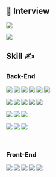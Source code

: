 <!-- <a href="버튼을 눌렀을 때 이동할 링크" target="_blank"><img src="https://img.shields.io/badge/blog-61DAFB?style=flat-square&logo=Hack The Box&logoColor=white"/></a> -->

## 🫠 Interview

<!-- <a href="버튼을 눌렀을 때 이동할 링크" target="_blank"><img src="https://img.shields.io/badge/blog-61DAFB?style=flat-square&logo=Hack The Box&logoColor=white"/></a>
<a href="버튼을 눌렀을 때 이동할 링크" target="_blank"><img src="https://img.shields.io/badge/blog-61DAFB?style=flat-square&logo=Hack The Box&logoColor=white"/></a> -->

![](https://img1.daumcdn.net/thumb/R1280x0/?fname=http://t1.daumcdn.net/brunch/service/user/5xeg/image/Ys8IiH_K2I6bqYATXAMvomg7RKg.png)

<a href="https://github.com/devxb/gitanimals">
<img
  src="https://render.gitanimals.org/farms/hooeee"
/>
</a>

## Skill ✍️

<!-- <a href="버튼을 눌렀을 때 이동할 링크" target="_blank"><img src="https://img.shields.io/badge/.Net-512BD4?style=flat-square&logo=.NET&logoColor=white"/></a>
<a href="버튼을 눌렀을 때 이동할 링크" target="_blank"><img src="https://img.shields.io/badge/Windows-0078D6?style=flat-square&logo=Windows&logoColor=white"/></a> -->


### Back-End

<a><img src="https://img.shields.io/badge/kotlin-7F52FF?style=flat-square&logo=kotlin&logoColor=white"/></a>
<a><img src="https://img.shields.io/badge/Spring Boot-6DB33F?style=flat-square&logo=Spring Boot&logoColor=white"/></a>
<a><img src="https://img.shields.io/badge/Spring Data-6DB33F?style=flat-square&logo=Spring Boot&logoColor=white"/></a>
<a><img src="https://img.shields.io/badge/Spring Cloud-6DB33F?style=flat-square&logo=Spring Boot&logoColor=white"/></a>
<a><img src="https://img.shields.io/badge/Gradle-02303A?style=flat-square&logo=Gradle&logoColor=**white**"/></a>
<a><img src="https://img.shields.io/badge/java-007396?style=flat-square&logo=java&logoColor=white"/></a>

<a><img src="https://img.shields.io/badge/.net-512BD4?style=flat-square&logo=csharp&logoColor=white"/></a>
<a><img src="https://img.shields.io/badge/ASP core-0078D7?style=flat-square&logo=microsoftedge&logoColor=white"/></a>
<a><img src="https://img.shields.io/badge/apache kafka-231F20?style=flat-square&logo=apachekafka&logoColor=white"/></a>
<a><img src="https://img.shields.io/badge/Rabbit mq-FF6600?style=flat-square&logo=rabbitmq&logoColor=white"/></a>
<a><img src="https://img.shields.io/badge/gRPC-000000?style=flat-square&logo=hubspot&logoColor=white"/></a>

<a><img src="https://img.shields.io/badge/redis-DC382D?style=flat-square&logo=redis&logoColor=white"/></a>
<a><img src="https://img.shields.io/badge/postgresql-4169E1?style=flat-square&logo=postgresql&logoColor=white"/></a>
<a><img src="https://img.shields.io/badge/SQL Server-CC2927?style=flat-square&logo=microsoftsqlserver&logoColor=white"/></a>

<a><img src="https://img.shields.io/badge/docker Compose-2496ED?style=flat-square&logo=docker&logoColor=white"/></a>
<a><img src="https://img.shields.io/badge/grafana-F46800?style=flat-square&logo=grafana&logoColor=white"/></a>
<a><img src="https://img.shields.io/badge/prometheus-E6522C?style=flat-square&logo=prometheus&logoColor=white"/></a>

<!--
<a><img src="https://img.shields.io/badge/Spring Boot-6DB33F?style=flat-square&logo=Spring Boot&logoColor=white"/></a>
<a><img src="https://img.shields.io/badge/Spring Data-6DB33F?style=flat-square&logo=Spring Boot&logoColor=white"/></a>
<a><img src="https://img.shields.io/badge/Spring Cloud-6DB33F?style=flat-square&logo=Spring Boot&logoColor=white"/></a> -->

<br/>

### Front-End

<!-- <a><img src="https://img.shields.io/badge/Javascript-F7DF1E?style=flat-square&logo=JavaScript&logoColor=white"/></a> -->

<a><img src="https://img.shields.io/badge/TypeScript-262627?style=flat-square&logo=TypeScript&logoColor=white"/></a>
<a><img src="https://img.shields.io/badge/vite-646CFF?style=flat-square&logo=vite&logoColor=white"/></a>
<a><img src="https://img.shields.io/badge/pnpm-F69220?style=flat-square&logo=PNPM&logoColor=white"/></a>
<a><img src="https://img.shields.io/badge/React-61DAFB?style=flat-square&logo=react&logoColor=white"/></a>
<a><img src="https://img.shields.io/badge/Vue-4FC08D?style=flat-square&logo=Vue.js&logoColor=white"/></a>

<!-- <a><img src="https://img.shields.io/badge/npm-CB3837?style=flat-square&logo=NPM&logoColor=white"/></a> -->
<!-- <a><img src="https://img.shields.io/badge/MUi-007FFF?style=flat-square&logo=mui&logoColor=white"/></a> -->
<!-- <a><img src="https://img.shields.io/badge/Vuetify-1867C0?style=flat-square&logo=Vuetify&logoColor=white"/></a> -->

<!-- <a><img src="https://img.shields.io/badge/Amazon AWS-232F3E?style=flat-square&logo=Amazon AWS&logoColor=white"/></a>
<a><img src="https://img.shields.io/badge/Azure DevOps-0078D7?style=flat-square&logo=Azure DevOps&logoColor=white"/></a> -->

<!--

<배지>
1. https://simpleicons.org/
2. https://shields.io/

<repo Card>
1. https://github.com/anuraghazra/github-readme-stats/blob/master/themes/README.md
2.
**hooeee/hooeee** is a ✨ _special_ ✨ repository because its `README.md` (this file) appears on your GitHub profile.

Here are some ideas to get you started:

- 🔭 I’m currently working on ...
- 🌱 I’m currently learning ...
- 👯 I’m looking to collaborate on ...
- 🤔 I’m looking for help with ...
- 💬 Ask me about ...
- 📫 How to reach me: ...
- 😄 Pronouns: ...
- ⚡ Fun fact: ...
-->
